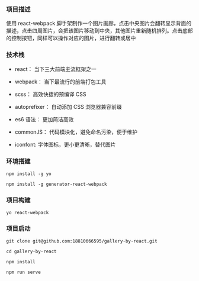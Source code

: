 ### 项目描述
使用 react-webpack 脚手架制作一个图片画廊，点击中央图片会翻转显示背面的描述，点击四周图片，会把该图片移动到中央，其他图片重新随机排列。点击底部的控制按钮，同样可以操作对应的图片，进行翻转或居中

### 技术栈
+ react： 当下三大前端主流框架之一

+ webpack： 当下最流行的前端打包工具

+ scss： 高效快捷的预编译 CSS

+ autoprefixer： 自动添加 CSS 浏览器兼容前缀

+ es6 语法： 更加简洁高效

+ commonJS： 代码模块化，避免命名污染，便于维护

+ iconfont: 字体图标，更小更清晰，替代图片


### 环境搭建

```
npm install -g yo

npm install -g generator-react-webpack

```
### 项目构建

```
yo react-webpack
```

### 项目启动
```
git clone git@github.com:18810666595/gallery-by-react.git

cd gallery-by-react

npm install

npm run serve

```
